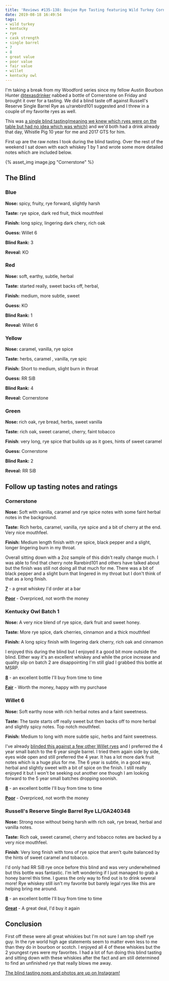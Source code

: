 ```yaml
---
title: 'Reviews #135-138: Boujee Rye Tasting featuring Wild Turkey Cornerstone'
date: 2019-08-18 16:49:54
tags:
- wild turkey
- kentucky
- rye
- cask strength
- single barrel
- 7
- 8
- great value
- poor value
- fair value
- willet
- kentucky owl
---
```


I'm taking a break from my Woodford series since my fellow Austin Bourbon Hunter [@texasdrinker](https://www.instagram.com/texasdrinker/) nabbed a bottle of Cornerstone on Friday and brought it over for a tasting. We did a blind taste off against Russell's Reserve Single Barrel Rye as u/rarebird101 suggested and I threw in a couple of my favorite ryes as well.

This was [a single blind tasting(meaning we knew which ryes were on the table but had no idea which was which)](https://www.instagram.com/p/B1SJ9WTnlZ4/) and we'd both had a drink already that day, Whistle Pig 10 year for me and 2017 GTS for him.

First up are the raw notes I took during the blind tasting. Over the rest of the weekend I sat down with each whiskey 1 by 1 and wrote some more detailed notes which are included below.

{% asset_img image.jpg "Cornerstone" %}

## The Blind

### Blue
**Nose:** spicy, fruity, rye forward, slightly harsh

**Taste:** rye spice, dark red fruit, thick mouthfeel

**Finish:** long spicy, lingering dark chery, rich oak

**Guess:** Willet 6

**Blind Rank:** 3

**Reveal:** KO

### Red
**Nose:** soft, earthy, subtle, herbal

**Taste:** started really, sweet backs off, herbal, 

**Finish:** medium, more subtle, sweet

**Guess:** KO

**Blind Rank:** 1

**Reveal:** Willet 6

### Yellow
**Nose:** caramel, vanilla, rye spice

**Taste:** herbs, caramel , vanilla, rye spic

**Finish:** Short to medium, slight burn in throat

**Guess:** RR SiB

**Blind Rank:** 4

**Reveal:** Cornerstone

### Green
**Nose:** rich oak, rye bread, herbs, sweet vanilla

**Taste:** rich oak, sweet caramel, cherry, faint tobacco

**Finish**: very long, rye spice that builds up as it goes, hints of sweet caramel

**Guess:** Cornerstone

**Blind Rank:** 2

**Reveal:** RR SiB

## Follow up tasting notes and ratings
### Cornerstone
**Nose:** Soft with vanilla, caramel and  rye spice notes with some faint herbal notes in the background.

**Taste:** Rich herbs, caramel, vanilla, rye spice and a bit of cherry at the end. Very nice mouthfeel.

**Finish:** Medium length finish with rye spice, black pepper and a slight, longer lingering burn in my throat.

Overall sitting down with a 2oz sample of this didn't really change much. I was able to find that cherry note Rarebird101 and others have talked about but the finish was still not doing all that much for me. There was a bit of black pepper and a slight burn that lingered in my throat but I don't think of that as a long finish. 

[**7**](https://atxbourbon.com/tags/7/) - a great whiskey I'd order at a bar

[**Poor**](https://atxbourbon.com/tags/poor-value/) - Overpriced, not worth the money

### Kentucky Owl Batch 1
**Nose:** A very nice blend of rye spice, dark fruit and sweet honey. 

**Taste:** More rye spice, dark cherries, cinnamon and a thick mouthfeel

**Finish:** A long spicy finish with lingering dark cherry, rich oak and cinnamon

I enjoyed this during the blind but I enjoyed it a good bit more outside the blind. Either way it's an excellent whiskey and while the price increase and quality slip on batch 2 are disappointing I'm still glad I grabbed this bottle at MSRP. 

[**8**](https://atxbourbon.com/tags/8/) - an excellent bottle I'll buy from time to time

[**Fair**](https://atxbourbon.com/tags/fair-value/) - Worth the money, happy with my purchase

### Willet 6
**Nose:** Soft earthy nose with rich herbal notes and a faint sweetness.

**Taste:** The taste starts off really sweet but then backs off to more herbal and slightly spicy notes. Top notch mouthfeel.

**Finish:** Medium to long with more subtle spic, herbs and faint sweetness.

I've already [blinded this against a few other Willet ryes](https://www.instagram.com/p/BzWOJ2GnqZw/) and I preferred the 4 year small batch to the 6 year single barrel. I tried them again side by side, eyes wide open and still preferred the 4 year. It has a lot more dark fruit notes which is a huge plus for me. The 6 year is subtle, in a good way, herbal and slightly sweet with a bit of spice on the finish. I still really enjoyed it but I won't be seeking out another one though I am looking forward to the 5 year small batches dropping soonish.

[**8**](https://atxbourbon.com/tags/8/) - an excellent bottle I'll buy from time to time

[**Poor**](https://atxbourbon.com/tags/poor-value/) - Overpriced, not worth the money

### Russell's Reserve Single Barrel Rye LL/GA240348
**Nose:** Strong nose without being harsh with rich oak, rye bread, herbal and vanilla notes.

**Taste:** Rich oak, sweet caramel, cherry and tobacco notes are backed by a very nice mouthfeel.

**Finish**: Very long finish with tons of rye spice that aren't quite balanced by the hints of sweet caramel and tobacco.

I'd only had RR SiB rye once before this blind and was very underwhelmed but this bottle was fantastic. I'm left wondering if I just managed to grab a honey barrel this time. I guess the only way to find out is to drink several more! Rye whiskey still isn't my favorite but barely legal ryes like this are helping bring me around.

[**8**](https://atxbourbon.com/tags/8/) - an excellent bottle I'll buy from time to time

[**Great**](https://atxbourbon.com/tags/great-value/) - A great deal, I'd buy it again

## Conclusion
First off these were all great whiskies but I'm not sure I am top shelf rye guy. In the rye world high age statements seem to matter even less to me than they do in bourbon or scotch. I enjoyed all 4 of these whiskies but the 2 youngest ryes were my favorites.  I had a lot of fun doing this blind tasting and sitting down with these whiskies after the fact and am still determined to find an unfinished rye that really blows me away.

[The blind tasting noes and photos are up on Instagram!](https://www.instagram.com/p/B1SJ9WTnlZ4/)
